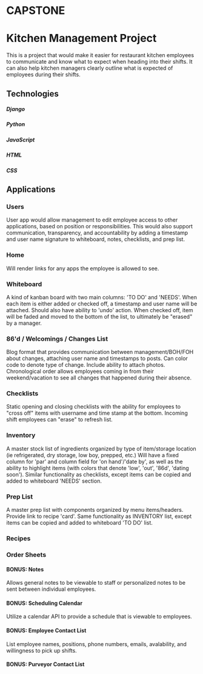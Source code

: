 # CAPSTONE 

# Kitchen Management Project

This is a project that would make it easier for restaurant kitchen employees to communicate and know what to expect when heading into their shifts. It can also help kitchen managers clearly outline what is expected of employees during their shifts. 

## Technologies 

##### Django
##### Python
##### JavaScript
##### HTML
##### CSS

## Applications

### Users

User app would allow management to edit employee access to other applications, based on position or responsibilities. This would also support communication, transparency, and accountability by adding a timestamp and user name signature to whiteboard, notes, checklists, and prep list.

### Home

Will render links for any apps the employee is allowed to see. 

### Whiteboard

A kind of kanban board with two main columns: 'TO DO' and 'NEEDS'. When each item is either added or checked off, a timestamp and user name will be attached. Should also have ability to 'undo' action. When checked off, item will be faded and moved to the bottom of the list, to ultimately be "erased" by a manager. 

### 86'd / Welcomings / Changes List

Blog format that provides communication between management/BOH/FOH about changes, attaching user name and timestamps to posts. Can color code to denote type of change. Include ability to attach photos. Chronological order allows employees coming in from their weekend/vacation to see all changes that happened during their absence.

### Checklists

Static opening and closing checklists with the ability for employees to "cross off" items with username and time stamp at the bottom. Incoming shift employees can "erase" to refresh list.

### Inventory

A master stock list of ingredients organized by type of item/storage location (ie refrigerated, dry storage, low boy, prepped, etc.) Will have a fixed column for 'par' and column field for 'on hand'/'date by', as well as the ability to highlight items (with colors that denote 'low', 'out', '86d', 'dating soon'). Similar functionality as checklists, except items can be copied and added to whiteboard 'NEEDS' section.  

### Prep List

A master prep list with components organized by menu items/headers. Provide link to recipe 'card'. Same functionality as INVENTORY list, except items can be copied and added to whiteboard 'TO DO' list.

### Recipes



### Order Sheets


#### BONUS: Notes

Allows general notes to be viewable to staff or personalized notes to be sent between individual employees.

#### BONUS: Scheduling Calendar

Utilize a calendar API to provide a schedule that is viewable to employees.

#### BONUS: Employee Contact List

List employee names, positions, phone numbers, emails, avalability, and willingness to pick up shifts.

#### BONUS: Purveyor Contact List
